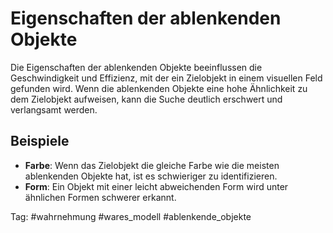 
# Eigenschaften der ablenkenden Objekte

Die Eigenschaften der ablenkenden Objekte beeinflussen die Geschwindigkeit und Effizienz, mit der ein Zielobjekt in einem visuellen Feld gefunden wird. Wenn die ablenkenden Objekte eine hohe Ähnlichkeit zu dem Zielobjekt aufweisen, kann die Suche deutlich erschwert und verlangsamt werden.
## Beispiele
- **Farbe**: Wenn das Zielobjekt die gleiche Farbe wie die meisten ablenkenden Objekte hat, ist es schwieriger zu identifizieren.
- **Form**: Ein Objekt mit einer leicht abweichenden Form wird unter ähnlichen Formen schwerer erkannt.

Tag: #wahrnehmung #wares_modell #ablenkende_objekte
